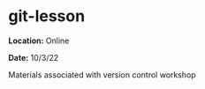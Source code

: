 # git-lesson

**Location:** Online

**Date:** 10/3/22

Materials associated with version control workshop 
